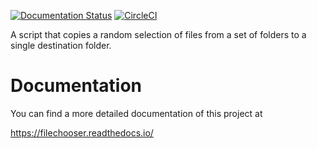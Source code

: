 [![Documentation Status](https://readthedocs.org/projects/filechooser/badge/?version=latest)](https://filechooser.readthedocs.io/en/latest/?badge=latest)
[![CircleCI](https://circleci.com/gh/nicolasbock/filechooser.svg?style=svg)](https://circleci.com/gh/nicolasbock/filechooser)

A script that copies a random selection of files from a set of folders
to a single destination folder.

Documentation
=============

You can find a more detailed documentation of this project at

https://filechooser.readthedocs.io/
